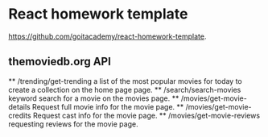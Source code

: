 # React homework template
https://github.com/goitacademy/react-homework-template.

## themoviedb.org API
** /trending/get-trending a list of the most popular movies for today to create a collection on the home page page.
** /search/search-movies keyword search for a movie on the movies page.
** /movies/get-movie-details Request full movie info for the movie page.
** /movies/get-movie-credits Request cast info for the movie page.
** /movies/get-movie-reviews requesting reviews for the movie page.
